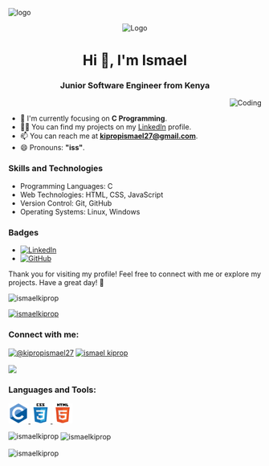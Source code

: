 ![logo](https://github.com/IsmaelKiprop/IsmaelKiprop/assets/133222922/250ea94c-3e96-4205-9b47-3ebbdeb9e391)

<p align="center">
  <img src="" alt="Logo" width="200"/>
</p>
<h1 align="center">Hi 👋, I'm Ismael</h1>
<h3 align="center">Junior Software Engineer from Kenya</h3>

<p align="right">
  <img src="https://github.com/IsmaelKiprop/IsmaelKiprop/blob/main/assets/coding.gif" alt="Coding" width="250"/>
</p>

- 🌱 I'm currently focusing on **C Programming**.
- 👨‍💻 You can find my projects on my [LinkedIn](https://ke.linkedin.com/in/ismael-kiprop-11581722b) profile.
- 📫 You can reach me at **kipropismael27@gmail.com**.
- 😄 Pronouns: **"iss"**.

### Skills and Technologies

- Programming Languages: C
- Web Technologies: HTML, CSS, JavaScript
- Version Control: Git, GitHub
- Operating Systems: Linux, Windows
  
### Badges

- [![LinkedIn](https://img.shields.io/badge/LinkedIn-Connect-blue)](https://ke.linkedin.com/in/ismael-kiprop-11581722b)
- [![GitHub](https://img.shields.io/github/followers/IsmaelKiprop?style=social)](https://github.com/IsmaelKiprop)

Thank you for visiting my profile! Feel free to connect with me or explore my projects. Have a great day! 🚀



<p align="left"> <img src="https://komarev.com/ghpvc/?username=ismaelkiprop&label=Profile%20views&color=0e75b6&style=flat" alt="ismaelkiprop" /> </p>

<p align="left"> <a href="https://github.com/ryo-ma/github-profile-trophy"><img src="https://github-profile-trophy.vercel.app/?username=ismaelkiprop" alt="ismaelkiprop" /></a> </p>

<h3 align="left">Connect with me:</h3>
    
<p align="left">
<a href="https://twitter.com/@kipropismael27" target="blank"><img align="center" src="https://raw.githubusercontent.com/rahuldkjain/github-profile-readme-generator/master/src/images/icons/Social/twitter.svg" alt="@kipropismael27" height="30" width="40" /></a>
<a href="https://linkedin.com/in/ismael kiprop" target="blank"><img align="center" src="https://raw.githubusercontent.com/rahuldkjain/github-profile-readme-generator/master/src/images/icons/Social/linked-in-alt.svg" alt="ismael kiprop" height="30" width="40" /></a>
</p>
<img align="center" width="400" 
src="https://github.com/IsmaelKiprop/IsmaelKiprop/assets/133222922/b43aa1b9-be52-4fa4-a1d1-20e7d64fbb83"> 

<h3 align="left">Languages and Tools:</h3>
<p align="left"> <a href="https://www.cprogramming.com/" target="_blank" rel="noreferrer"> <img src="https://raw.githubusercontent.com/devicons/devicon/master/icons/c/c-original.svg" alt="c" width="40" height="40"/> </a> <a href="https://www.w3schools.com/css/" target="_blank" rel="noreferrer"> <img src="https://raw.githubusercontent.com/devicons/devicon/master/icons/css3/css3-original-wordmark.svg" alt="css3" width="40" height="40"/> </a> <a href="https://www.w3.org/html/" target="_blank" rel="noreferrer"> <img src="https://raw.githubusercontent.com/devicons/devicon/master/icons/html5/html5-original-wordmark.svg" alt="html5" width="40" height="40"/> </a> </p>

<p><img align="left" src="https://github-readme-stats.vercel.app/api/top-langs?username=ismaelkiprop&show_icons=true&locale=en&layout=compact" alt="ismaelkiprop" /></p>

<p>&nbsp;<img align="center" src="https://github-readme-stats.vercel.app/api?username=ismaelkiprop&show_icons=true&locale=en" alt="ismaelkiprop" /></p>

<p><img align="center" src="https://github-readme-streak-stats.herokuapp.com/?user=ismaelkiprop&" alt="ismaelkiprop" /></p>

